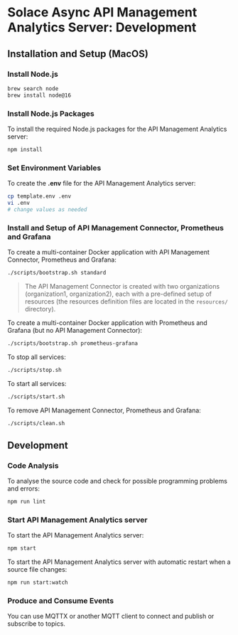 # Solace Async API Management Analytics Server: Development

## Installation and Setup (MacOS)

### Install Node.js

````bash
brew search node
brew install node@16
````

### Install Node.js Packages

To install the required Node.js packages for the API Management Analytics server:

```bash
npm install
```

### Set Environment Variables

To create the **.env** file for the API Management Analytics server:

```bash
cp template.env .env
vi .env
# change values as needed
```

### Install and Setup of API Management Connector, Prometheus and Grafana

To create a multi-container Docker application with API Management Connector, Prometheus and Grafana:

```bash
./scripts/bootstrap.sh standard
```

> The API Management Connector is created with two organizations (organization1, organization2), each with a
> pre-defined setup of resources (the resources definition files are located in the `resources/` directory).

To create a multi-container Docker application with Prometheus and Grafana (but no API Management Connector):

```bash
./scripts/bootstrap.sh prometheus-grafana
```

To stop all services:

```bash
./scripts/stop.sh
```

To start all services:

```bash
./scripts/start.sh
```

To remove API Management Connector, Prometheus and Grafana:

```bash
./scripts/clean.sh
```

## Development

### Code Analysis

To analyse the source code and check for possible programming problems and errors:

```bash
npm run lint
```

### Start API Management Analytics server

To start the API Management Analytics server:

```bash
npm start
```

To start the API Management Analytics server with automatic restart when a source file changes:

```bash
npm run start:watch
```

### Produce and Consume Events

You can use MQTTX or another MQTT client to connect and publish or subscribe to topics.

